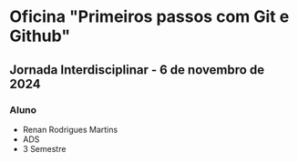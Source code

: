 # Oficina "Primeiros passos com Git e Github"
## Jornada Interdisciplinar - 6 de novembro de 2024
### Aluno
- Renan Rodrigues Martins
- ADS
- 3 Semestre
